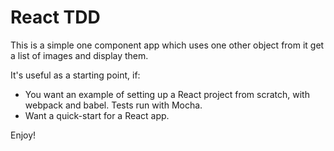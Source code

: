 # React TDD

This is a simple one component app which uses one other object from it get a list of images and display them.

It's useful as a starting point, if:

* You want an example of setting up a React project from scratch, with webpack and babel. Tests run with Mocha.
* Want a quick-start for a React app.

Enjoy!
